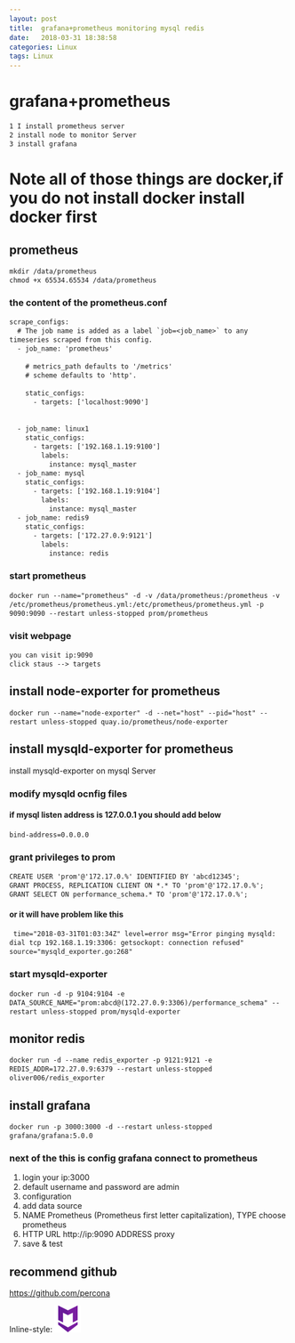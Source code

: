 ```yaml
---
layout: post
title:  grafana+prometheus monitoring mysql redis
date:   2018-03-31 18:38:58
categories: Linux
tags: Linux
---
```



# grafana+prometheus

~~~
1 I install prometheus server
2 install node to monitor Server
3 install grafana
~~~
# Note all of those things are docker,if you do not install docker install docker first

## prometheus
~~~
mkdir /data/prometheus
chmod +x 65534.65534 /data/prometheus
~~~

### the content of the prometheus.conf

~~~
scrape_configs:
  # The job name is added as a label `job=<job_name>` to any timeseries scraped from this config.
  - job_name: 'prometheus'

    # metrics_path defaults to '/metrics'
    # scheme defaults to 'http'.

    static_configs:
      - targets: ['localhost:9090']


  - job_name: linux1
    static_configs:
      - targets: ['192.168.1.19:9100']
        labels:
          instance: mysql_master
  - job_name: mysql
    static_configs:
      - targets: ['192.168.1.19:9104']
        labels:
          instance: mysql_master
  - job_name: redis9
    static_configs:
      - targets: ['172.27.0.9:9121']
        labels:
          instance: redis
~~~


### start prometheus
~~~
docker run --name="prometheus" -d -v /data/prometheus:/prometheus -v /etc/prometheus/prometheus.yml:/etc/prometheus/prometheus.yml -p 9090:9090 --restart unless-stopped prom/prometheus
~~~
### visit webpage
~~~
you can visit ip:9090
click staus --> targets
~~~
## install node-exporter for prometheus
~~~
docker run --name="node-exporter" -d --net="host" --pid="host" --restart unless-stopped quay.io/prometheus/node-exporter
~~~
## install mysqld-exporter for prometheus
install mysqld-exporter on mysql Server
### modify mysqld ocnfig files
#### if mysql listen address is 127.0.0.1 you should add below
~~~
bind-address=0.0.0.0
~~~
### grant privileges to prom
~~~
CREATE USER 'prom'@'172.17.0.%' IDENTIFIED BY 'abcd12345';
GRANT PROCESS, REPLICATION CLIENT ON *.* TO 'prom'@'172.17.0.%';
GRANT SELECT ON performance_schema.* TO 'prom'@'172.17.0.%';
~~~
#### or it will have problem like this
~~~
 time="2018-03-31T01:03:34Z" level=error msg="Error pinging mysqld: dial tcp 192.168.1.19:3306: getsockopt: connection refused" source="mysqld_exporter.go:268"
~~~
### start mysqld-exporter
~~~
docker run -d -p 9104:9104 -e DATA_SOURCE_NAME="prom:abcd@(172.27.0.9:3306)/performance_schema" --restart unless-stopped prom/mysqld-exporter
~~~

## monitor redis
~~~
docker run -d --name redis_exporter -p 9121:9121 -e REDIS_ADDR=172.27.0.9:6379 --restart unless-stopped oliver006/redis_exporter
~~~

## install grafana
~~~
docker run -p 3000:3000 -d --restart unless-stopped  grafana/grafana:5.0.0
~~~
### next of the this is config grafana connect to prometheus
1. login your ip:3000
2. default username and password are admin
3. configuration
4. add data source
5. NAME Prometheus (Prometheus first letter capitalization), TYPE choose prometheus
6. HTTP  URL http://ip:9090 ADDRESS proxy
7. save & test

## recommend github
https://github.com/percona

Inline-style:
![alt text](https://github.com/adam-p/markdown-here/raw/master/src/common/images/icon48.png "Logo Title Text 1")
